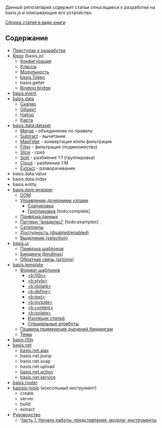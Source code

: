 Данный репозитарий содержит статьи относящиеся к разработке на basis.js и описывающие его устройство.

[Сборка статей в виде книги](//basisjs.github.io/articles/ru-RU/)

## Содержание

* [Приступая к разработке](ru-RU/get-started.md)
* [Ядро](ru-RU/basis.md) (basis.js)
    * [Конфигурация](ru-RU/config.md)
    * [Классы](ru-RU/basis.Class.md)
    * [Модульность](ru-RU/resources.md)
    * [basis.Token](ru-RU/basis.Token.md)
    * basis.getter
    * [Binding bridge](ru-RU/bindingbridge.md)
* [basis.event](ru-RU/basis.event.md)
* [basis.data](ru-RU/basis.data.md)
    * [Скаляр](ru-RU/basis.data.Value.md)
    * [Объект](ru-RU/basis.data.Object.md)
    * [Набор](ru-RU/basis.data.datasets.md)
    * [Карта](ru-RU/basis.data.map.md)
* [basis.data.dataset](ru-RU/basis.data.dataset.md)
    * [Merge](ru-RU/dataset/merge.md) - объединение по правилу
    * [Subtract](ru-RU/dataset/subtract.md) - вычитание
    * [MapFilter](ru-RU/dataset/mapfilter.md) - конвертация и/или фильтрация
    * [Filter](ru-RU/dataset/filter.md) - фильтрация (подмножество)
    * [Slice](ru-RU/dataset/slice.md) - срез
    * [Split](ru-RU/dataset/split.md) - разбиение 1:1 (группировка)
    * [Cloud](ru-RU/dataset/cloud.md) - разбиение 1:M
    * [Extract](ru-RU/dataset/extract.md) - разворачивание
* basis.data.value
* basis.data.index
* basis.entity
* [basis.dom.wrapper](ru-RU/basis.dom.wrapper.md)
    * [DOM](ru-RU/basis.dom.wrapper_dom.md)
    * [Управление дочерними узлами](ru-RU/basis.dom.wrapper_childNodes.md)
        * [Сортировка](ru-RU/basis.dom.wrapper_sorting.md)
        * [Группировка](ru-RU/basis.dom.wrapper_grouping.md) \[todo:complete]
    * [Привязка данных](ru-RU/basis.dom.wrapper_data.md)
    * [Паттерн "владелец"](ru-RU/basis.dom.wrapper_owner.md) \[todo:examples]
    * [Сателлиты](ru-RU/basis.dom.wrapper_satellite.md)
    * [Доступность (disabled/enabled)](ru-RU/basis.dom.wrapper_disabled.md)
    * [Выделение (selection)](ru-RU/basis.dom.wrapper_selection.md)
* [basis.ui](ru-RU/basis.ui.md)
    * [Привязка шаблонов](ru-RU/basis.ui_template.md)
    * [Биндинги (bindings)](ru-RU/basis.ui_bindings.md)
    * [Обратная связь (actions)](ru-RU/basis.ui_actions.md)
* [basis.template](ru-RU/basis.template.md)
    * [Формат шаблонов](ru-RU/basis.template_format.md)
        * [&lt;b:l10n&gt;](ru-RU/template/b-l10n.md)
        * [&lt;b:style&gt;](ru-RU/template/b-style.md)
        * [&lt;b:isolate&gt;](ru-RU/template/b-isolate.md)
        * [&lt;b:define&gt;](ru-RU/template/b-define.md)
        * [&lt;b:text&gt;](ru-RU/template/b-text.md)
        * [&lt;b:include&gt;](ru-RU/template/b-include.md)
        * [&lt;b:content&gt;](ru-RU/template/b-content.md)
        * [&lt;b:isolate&gt;](ru-RU/template/b-isolate.md)
        * [Изоляция стилей](ru-RU/template/isolate-style.md)
        * [Специальные атрибуты](ru-RU/template/atrtibute.md)
    * [Правила применения значений биндингам](ru-RU/basis.template_bindings.md)
    * [Темы](ru-RU/basis.template_theme.md)
* [basis.l10n](ru-RU/basis.l10n.md)
* [basis.net](ru-RU/basis.net.md)
    * [basis.net.ajax](ru-RU/basis.net.ajax.md)
    * basis.net.jsonp
    * basis.net.soap
    * basis.net.upload
    * [basis.net.action](ru-RU/basis.net.action.md)
    * [basis.net.service](ru-RU/basis.net.service.md)
* [basis.router](ru-RU/basis.router.md)
* [basisjs-tools](ru-RU/basisjs-tools/index.md) (консольный инструмент)
    * create
    * server
    * build
    * extract
* [Руководство](ru-RU/tutorial/index.md)
    * [Часть 1. Начало работы, представления, модули, инструменты](ru-RU/tutorial/part1/index.md)
